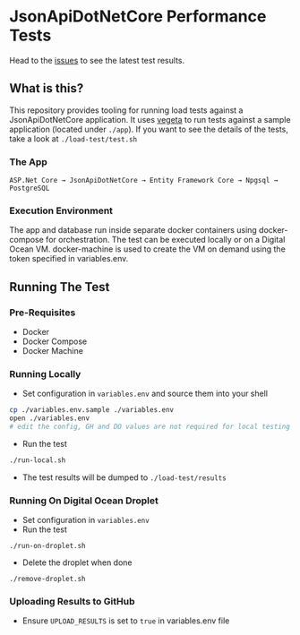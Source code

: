 # JsonApiDotNetCore Performance Tests

Head to the [issues](https://github.com/json-api-dotnet/PerformanceReports/issues)
to see the latest test results.

## What is this?

This repository provides tooling for running load tests against a JsonApiDotNetCore application.
It uses [vegeta](https://github.com/tsenart/vegeta) to run tests against a sample application (located under `./app`).
If you want to see the details of the tests, take a look at `./load-test/test.sh`

### The App

```
ASP.Net Core → JsonApiDotNetCore → Entity Framework Core → Npgsql → PostgreSQL
```

### Execution Environment

The app and database run inside separate docker containers using docker-compose for orchestration.
The test can be executed locally or on a Digital Ocean VM.
docker-machine is used to create the VM on demand using the token specified in variables.env.

## Running The Test

### Pre-Requisites

* Docker
* Docker Compose
* Docker Machine

### Running Locally

- Set configuration in `variables.env` and source them into your shell

```sh
cp ./variables.env.sample ./variables.env
open ./variables.env
# edit the config, GH and DO values are not required for local testing
```

- Run the test

```sh
./run-local.sh
```

- The test results will be dumped to `./load-test/results`

### Running On Digital Ocean Droplet

- Set configuration in `variables.env`
- Run the test

```
./run-on-droplet.sh
```

- Delete the droplet when done

```
./remove-droplet.sh
```

### Uploading Results to GitHub

- Ensure `UPLOAD_RESULTS` is set to `true` in variables.env file
